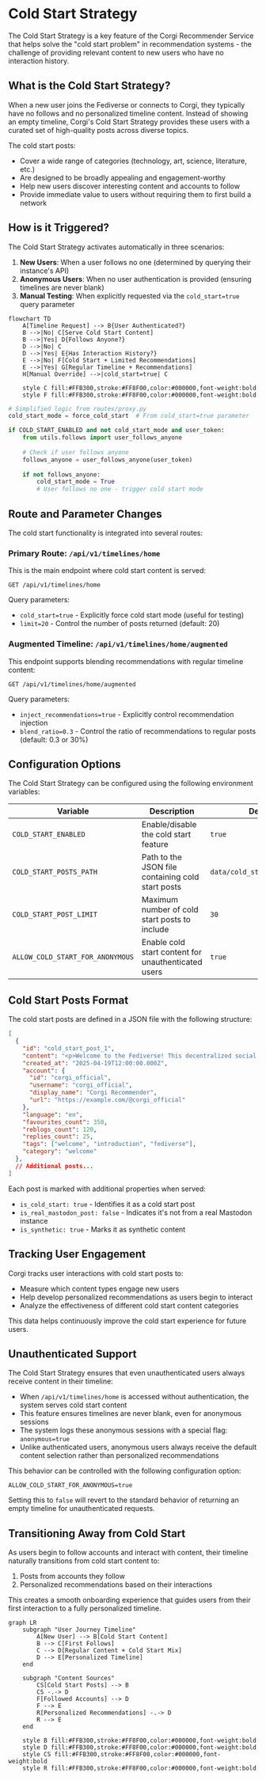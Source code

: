 # Cold Start Strategy

The Cold Start Strategy is a key feature of the Corgi Recommender Service that helps solve the "cold start problem" in recommendation systems - the challenge of providing relevant content to new users who have no interaction history.

## What is the Cold Start Strategy?

When a new user joins the Fediverse or connects to Corgi, they typically have no follows and no personalized timeline content. Instead of showing an empty timeline, Corgi's Cold Start Strategy provides these users with a curated set of high-quality posts across diverse topics.

The cold start posts:
- Cover a wide range of categories (technology, art, science, literature, etc.)
- Are designed to be broadly appealing and engagement-worthy
- Help new users discover interesting content and accounts to follow
- Provide immediate value to users without requiring them to first build a network

## How is it Triggered?

The Cold Start Strategy activates automatically in three scenarios:

1. **New Users**: When a user follows no one (determined by querying their instance's API)
2. **Anonymous Users**: When no user authentication is provided (ensuring timelines are never blank)
3. **Manual Testing**: When explicitly requested via the `cold_start=true` query parameter

```mermaid
flowchart TD
    A[Timeline Request] --> B{User Authenticated?}
    B -->|No| C[Serve Cold Start Content]
    B -->|Yes| D{Follows Anyone?}
    D -->|No| C
    D -->|Yes| E{Has Interaction History?}
    E -->|No| F[Cold Start + Limited Recommendations]
    E -->|Yes| G[Regular Timeline + Recommendations]
    H[Manual Override] -->|cold_start=true| C

    style C fill:#FFB300,stroke:#FF8F00,color:#000000,font-weight:bold
    style F fill:#FFB300,stroke:#FF8F00,color:#000000,font-weight:bold
```

```python
# Simplified logic from routes/proxy.py
cold_start_mode = force_cold_start  # From cold_start=true parameter

if COLD_START_ENABLED and not cold_start_mode and user_token:
    from utils.follows import user_follows_anyone
    
    # Check if user follows anyone
    follows_anyone = user_follows_anyone(user_token)
    
    if not follows_anyone:
        cold_start_mode = True
        # User follows no one - trigger cold start mode
```

## Route and Parameter Changes

The cold start functionality is integrated into several routes:

### Primary Route: `/api/v1/timelines/home`

This is the main endpoint where cold start content is served:

```
GET /api/v1/timelines/home
```

Query parameters:
- `cold_start=true` - Explicitly force cold start mode (useful for testing)
- `limit=20` - Control the number of posts returned (default: 20)

### Augmented Timeline: `/api/v1/timelines/home/augmented`

This endpoint supports blending recommendations with regular timeline content:

```
GET /api/v1/timelines/home/augmented
```

Query parameters:
- `inject_recommendations=true` - Explicitly control recommendation injection
- `blend_ratio=0.3` - Control the ratio of recommendations to regular posts (default: 0.3 or 30%)

## Configuration Options

The Cold Start Strategy can be configured using the following environment variables:

| Variable | Description | Default |
|----------|-------------|---------|
| `COLD_START_ENABLED` | Enable/disable the cold start feature | `true` |
| `COLD_START_POSTS_PATH` | Path to the JSON file containing cold start posts | `data/cold_start_posts.json` |
| `COLD_START_POST_LIMIT` | Maximum number of cold start posts to include | `30` |
| `ALLOW_COLD_START_FOR_ANONYMOUS` | Enable cold start content for unauthenticated users | `true` |

## Cold Start Posts Format

The cold start posts are defined in a JSON file with the following structure:

```json
[
  {
    "id": "cold_start_post_1",
    "content": "<p>Welcome to the Fediverse! This decentralized social network connects people...</p>",
    "created_at": "2025-04-19T12:00:00.000Z",
    "account": {
      "id": "corgi_official",
      "username": "corgi_official",
      "display_name": "Corgi Recommender",
      "url": "https://example.com/@corgi_official"
    },
    "language": "en",
    "favourites_count": 350,
    "reblogs_count": 120,
    "replies_count": 25,
    "tags": ["welcome", "introduction", "fediverse"],
    "category": "welcome"
  },
  // Additional posts...
]
```

Each post is marked with additional properties when served:
- `is_cold_start: true` - Identifies it as a cold start post
- `is_real_mastodon_post: false` - Indicates it's not from a real Mastodon instance
- `is_synthetic: true` - Marks it as synthetic content

## Tracking User Engagement

Corgi tracks user interactions with cold start posts to:
- Measure which content types engage new users
- Help develop personalized recommendations as users begin to interact
- Analyze the effectiveness of different cold start content categories

This data helps continuously improve the cold start experience for future users.

## Unauthenticated Support

The Cold Start Strategy ensures that even unauthenticated users always receive content in their timeline:

- When `/api/v1/timelines/home` is accessed without authentication, the system serves cold start content
- This feature ensures timelines are never blank, even for anonymous sessions
- The system logs these anonymous sessions with a special flag: `anonymous=true`
- Unlike authenticated users, anonymous users always receive the default content selection rather than personalized recommendations

This behavior can be controlled with the following configuration option:

```
ALLOW_COLD_START_FOR_ANONYMOUS=true
```

Setting this to `false` will revert to the standard behavior of returning an empty timeline for unauthenticated requests.

## Transitioning Away from Cold Start

As users begin to follow accounts and interact with content, their timeline naturally transitions from cold start content to:
1. Posts from accounts they follow
2. Personalized recommendations based on their interactions

This creates a smooth onboarding experience that guides users from their first interaction to a fully personalized timeline.

```mermaid
graph LR
    subgraph "User Journey Timeline"
        A[New User] --> B[Cold Start Content]
        B --> C[First Follows]
        C --> D[Regular Content + Cold Start Mix]
        D --> E[Personalized Timeline]
    end
    
    subgraph "Content Sources"
        CS[Cold Start Posts] --> B
        CS -.-> D
        F[Followed Accounts] --> D
        F --> E
        R[Personalized Recommendations] -.-> D
        R --> E
    end
    
    style B fill:#FFB300,stroke:#FF8F00,color:#000000,font-weight:bold
    style D fill:#FFB300,stroke:#FF8F00,color:#000000,font-weight:bold
    style CS fill:#FFB300,stroke:#FF8F00,color:#000000,font-weight:bold
    style R fill:#FFB300,stroke:#FF8F00,color:#000000,font-weight:bold
```